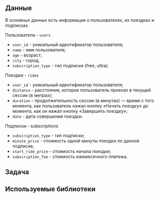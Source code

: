 ## Данные
В основных данных есть информация о пользователях, их поездках и подписках.

Пользователи - `users`

* `user_id` - уникальный идентификатор пользователя;
* `name` - имя пользователя;
* `age` - возраст;
* `city` - город;
* `subscription_type` - тип подписки (free, ultra).

Поездки - `rides`

* `user_id` - уникальный идентификатор пользователя;
* `distance` - расстояние, которое пользователь проехал в текущей сессии (в метрах); 
* `duration` - продолжительность сессии (в минутах) — время с того момента, как пользователь нажал кнопку «Начать поездку» до момента, как он нажал кнопку «Завершить поездку»; 
* `date` - дата совершения поездки.

Подписки - subscriptions

* `subscription_type` - тип подписки;
* `minute_price` - стоимость одной минуты поездки по данной подписке;
* `start_ride_price` - стоимость начала поездки;
* `subscription_fee` - стоимость ежемесячного платежа.
## Задача

## Используемые библиотеки
